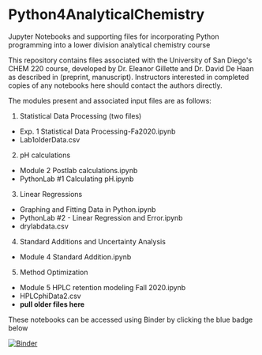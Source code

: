 # Python4AnalyticalChemistry
Jupyter Notebooks and supporting files for incorporating Python programming into a lower division analytical chemistry course

This repository contains files associated with the University of San Diego's CHEM 220 course, developed by Dr. Eleanor Gillette and Dr. David De Haan as described in (preprint, manuscript). Instructors interested in completed copies of any notebooks here should contact the authors directly.

The modules present and associated input files are as follows:
1. Statistical Data Processing (two files)
  * Exp. 1 Statistical Data Processing-Fa2020.ipynb
  * Lab1olderData.csv
2. pH calculations
* Module 2 Postlab calculations.ipynb
* PythonLab #1 Calculating pH.ipynb
3. Linear Regressions 
* Graphing and Fitting Data in Python.ipynb
* PythonLab #2 - Linear Regression and Error.ipynb
* drylabdata.csv
4. Standard Additions and Uncertainty Analysis
* Module 4 Standard Addition.ipynb
5. Method Optimization
* Module 5 HPLC retention modeling Fall 2020.ipynb
* HPLCphiData2.csv
* <b> pull older files here </b>

These notebooks can be accessed using Binder by clicking the blue badge below

[![Binder](https://mybinder.org/badge_logo.svg)](https://mybinder.org/v2/gh/egillette/Python4AnalyticalChemistry/HEAD)
